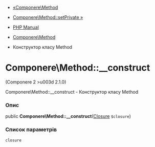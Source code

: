 - [«Componere\Method](class.componere-method.md)
- [Componere\Method::setPrivate »](componere-method.setprivate.md)

- [PHP Manual](index.md)
- [Componere\Method](class.componere-method.md)
- Конструктор класу Method

# Componere\Method::\_\_construct

(Componere 2 \>u003d 2.1.0)

Componere\Method::\_\_construct - Конструктор класу Method

### Опис

public **Componere\Method::\_\_construct**([Closure](class.closure.md)
`$closure`)

### Список параметрів

`closure`
